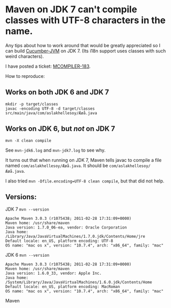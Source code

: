 # Maven on JDK 7 can't compile classes with UTF-8 characters in the name.

Any tips about how to work around that would be greatly appreciated so I can build [Cucumber-JVM](https://github.com/cucumber/cucumber-jvm) on JDK 7. (Its i18n support uses classes with such weird characters).

I have posted a ticket: [MCOMPILER-183](http://jira.codehaus.org/browse/MCOMPILER-183).

How to reproduce:

## Works on both JDK 6 and JDK 7

```
mkdir -p target/classes
javac -encoding UTF-8 -d target/classes src/main/java/com/aslakhellesoy/Æøå.java
```

## Works on JDK 6, but *not* on JDK 7

```
mvn -X clean compile
```

See `mvn-jdk6.log` and `mvn-jdk7.log` to see why.

It turns out that when running on JDK 7, Maven tells javac to compile a file named `com/aslakhellesoy/Æøå.java`. It should be `com/aslakhellesoy/Æøå.java`.

I also tried `mvn -Dfile.encoding=UTF-8 clean compile`, but that did not help.

## Versions:

JDK 7 `mvn --version`

```
Apache Maven 3.0.3 (r1075438; 2011-02-28 17:31:09+0000)
Maven home: /usr/share/maven
Java version: 1.7.0_06-ea, vendor: Oracle Corporation
Java home: /Library/Java/JavaVirtualMachines/1.7.0.jdk/Contents/Home/jre
Default locale: en_US, platform encoding: UTF-8
OS name: "mac os x", version: "10.7.4", arch: "x86_64", family: "mac"
```

JDK 6 `mvn --version`

```
Apache Maven 3.0.3 (r1075438; 2011-02-28 17:31:09+0000)
Maven home: /usr/share/maven
Java version: 1.6.0_33, vendor: Apple Inc.
Java home: /System/Library/Java/JavaVirtualMachines/1.6.0.jdk/Contents/Home
Default locale: en_US, platform encoding: MacRoman
OS name: "mac os x", version: "10.7.4", arch: "x86_64", family: "mac"
```

Maven

